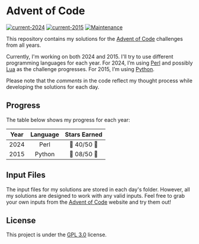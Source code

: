 # Advent of Code
[![current-2024](https://img.shields.io/badge/In%20Progess-2024-1f425f.svg?color=green)](https://adventofcode.com/2024/)
[![current-2015](https://img.shields.io/badge/In%20Progess-2015-1f425f.svg?color=green)](https://adventofcode.com/2015)
[![Maintenance](https://img.shields.io/badge/Maintained%3F-Yes-blue.svg)](https://github.com/joseareia/advent-of-code/graphs/commit-activity)

This repository contains my solutions for the [Advent of Code](https://adventofcode.com/) challenges from all years. 

Currently, I'm working on both 2024 and 2015. I'll try to use different programming languages for each year. For 2024, I’m using [Perl](https://www.perl.org/) and possibly [Lua](https://www.lua.org/) as the challenge progresses. For 2015, I’m using [Python](https://www.python.org/). 

Please note that the _comments_ in the code reflect my thought process while developing the solutions for each day.

## Progress

The table below shows my progress for each year:

| Year | Language | Stars Earned            |
| :--: | :------: | :----------:            |
| 2024 | Perl     | :star2: 40/50 :star2:   |
| 2015 | Python   | :star2: 08/50 :star2:   |


## Input Files

The input files for my solutions are stored in each day's folder. However, all my solutions are designed to work with any valid inputs. Feel free to grab your own inputs from the [Advent of Code](https://adventofcode.com/) website and try them out!

## License

This project is under the [GPL 3.0](https://www.gnu.org/licenses/gpl-3.0.html#license-text) license.